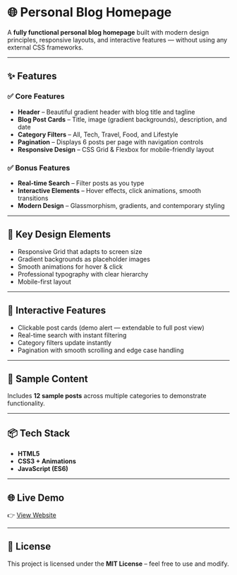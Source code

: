 # 🌐 Personal Blog Homepage  

A **fully functional personal blog homepage** built with modern design principles, responsive layouts, and interactive features — without using any external CSS frameworks.  

---

## ✨ Features  

### ✅ Core Features  

- **Header** – Beautiful gradient header with blog title and tagline  
- **Blog Post Cards** – Title, image (gradient backgrounds), description, and date  
- **Category Filters** – All, Tech, Travel, Food, and Lifestyle  
- **Pagination** – Displays 6 posts per page with navigation controls  
- **Responsive Design** – CSS Grid & Flexbox for mobile-friendly layout  

### ✅ Bonus Features  

- **Real-time Search** – Filter posts as you type  
- **Interactive Elements** – Hover effects, click animations, smooth transitions  
- **Modern Design** – Glassmorphism, gradients, and contemporary styling  

---

## 🎨 Key Design Elements  

- Responsive Grid that adapts to screen size  
- Gradient backgrounds as placeholder images  
- Smooth animations for hover & click  
- Professional typography with clear hierarchy  
- Mobile-first layout  

---

## 📱 Interactive Features  

- Clickable post cards (demo alert — extendable to full post view)  
- Real-time search with instant filtering  
- Category filters update instantly  
- Pagination with smooth scrolling and edge case handling  

---

## 📝 Sample Content  

Includes **12 sample posts** across multiple categories to demonstrate functionality.  

---
## 📦 Tech Stack  
- **HTML5**  
- **CSS3 + Animations**  
- **JavaScript (ES6)**  

---

## 🌐 Live Demo  
👉 [View Website](https://hamadrafi.github.io/The-Daily-Flow-Blog/)  

---

## 📜 License  
This project is licensed under the **MIT License** – feel free to use and modify.  



